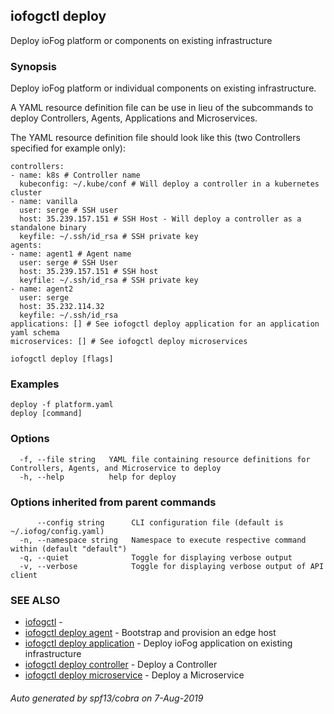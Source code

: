 ## iofogctl deploy

Deploy ioFog platform or components on existing infrastructure

### Synopsis

Deploy ioFog platform or individual components on existing infrastructure.

A YAML resource definition file can be use in lieu of the subcommands to deploy Controllers, Agents, Applications and Microservices.

The YAML resource definition file should look like this (two Controllers specified for example only):
```
controllers:
- name: k8s # Controller name
  kubeconfig: ~/.kube/conf # Will deploy a controller in a kubernetes cluster
- name: vanilla 
  user: serge # SSH user
  host: 35.239.157.151 # SSH Host - Will deploy a controller as a standalone binary
  keyfile: ~/.ssh/id_rsa # SSH private key
agents:
- name: agent1 # Agent name
  user: serge # SSH User
  host: 35.239.157.151 # SSH host
  keyfile: ~/.ssh/id_rsa # SSH private key
- name: agent2
  user: serge
  host: 35.232.114.32
  keyfile: ~/.ssh/id_rsa
applications: [] # See iofogctl deploy application for an application yaml schema
microservices: [] # See iofogctl deploy microservices

```


```
iofogctl deploy [flags]
```

### Examples

```
deploy -f platform.yaml
deploy [command]
```

### Options

```
  -f, --file string   YAML file containing resource definitions for Controllers, Agents, and Microservice to deploy
  -h, --help          help for deploy
```

### Options inherited from parent commands

```
      --config string      CLI configuration file (default is ~/.iofog/config.yaml)
  -n, --namespace string   Namespace to execute respective command within (default "default")
  -q, --quiet              Toggle for displaying verbose output
  -v, --verbose            Toggle for displaying verbose output of API client
```

### SEE ALSO

* [iofogctl](iofogctl.md)	 - 
* [iofogctl deploy agent](iofogctl_deploy_agent.md)	 - Bootstrap and provision an edge host
* [iofogctl deploy application](iofogctl_deploy_application.md)	 - Deploy ioFog application on existing infrastructure
* [iofogctl deploy controller](iofogctl_deploy_controller.md)	 - Deploy a Controller
* [iofogctl deploy microservice](iofogctl_deploy_microservice.md)	 - Deploy a Microservice

###### Auto generated by spf13/cobra on 7-Aug-2019
